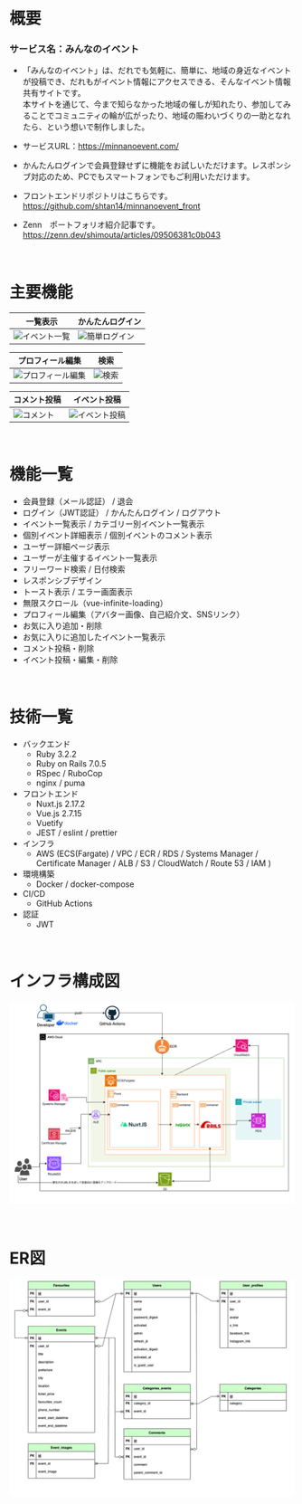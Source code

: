 # 概要
### サービス名：みんなのイベント  
* 「みんなのイベント」は、だれでも気軽に、簡単に、地域の身近なイベントが投稿でき、だれもがイベント情報にアクセスできる、そんなイベント情報共有サイトです。  
本サイトを通じて、今まで知らなかった地域の催しが知れたり、参加してみることでコミュニティの輪が広がったり、地域の賑わいづくりの一助となれたら、という想いで制作しました。
* サービスURL：https://minnanoevent.com/
* かんたんログインで会員登録せずに機能をお試しいただけます。レスポンシブ対応のため、PCでもスマートフォンでもご利用いただけます。

* フロントエンドリポジトリはこちらです。  
https://github.com/shtan14/minnanoevent_front

* Zenn　ポートフォリオ紹介記事です。  
https://zenn.dev/shimouta/articles/09506381c0b043

<br>

# 主要機能

| 一覧表示| かんたんログイン |
| ---- | ---- |
| ![イベント一覧](https://github.com/shtan14/myapp_api/assets/127017760/170db0d3-5444-4738-b37d-123f0b984ef9) | ![簡単ログイン](https://github.com/shtan14/myapp_api/assets/127017760/7673e79a-05b4-42f2-9afd-16f8b3d4820e) |

| プロフィール編集| 検索 |
| ---- | ---- |
| ![プロフィール編集](https://github.com/shtan14/myapp_api/assets/127017760/8fe9fd4d-3ac8-43e2-9ce3-f2db98dd9462) | ![検索](https://github.com/shtan14/myapp_api/assets/127017760/e995eefd-d916-4443-9da8-6532da548c59) |

| コメント投稿| イベント投稿 |
| ---- | ---- |
| ![コメント](https://github.com/shtan14/myapp_api/assets/127017760/d7403c7b-d98c-4009-8c43-4f33a7af38b1)| ![イベント投稿](https://github.com/shtan14/myapp_api/assets/127017760/da21a4b1-e036-42eb-b39a-e1ac80c7d057) |

<br>

# 機能一覧
* 会員登録（メール認証） / 退会
* ログイン（JWT認証） / かんたんログイン / ログアウト
* イベント一覧表示 / カテゴリー別イベント一覧表示
* 個別イベント詳細表示 / 個別イベントのコメント表示
* ユーザー詳細ページ表示
* ユーザーが主催するイベント一覧表示
* フリーワード検索 / 日付検索
* レスポンシブデザイン
* トースト表示 / エラー画面表示
* 無限スクロール（vue-infinite-loading）  
* プロフィール編集（アバター画像、自己紹介文、SNSリンク）
* お気に入り追加・削除
* お気に入りに追加したイベント一覧表示
* コメント投稿・削除
* イベント投稿・編集・削除

<br>

# 技術一覧
* バックエンド
  * Ruby 3.2.2
  * Ruby on Rails 7.0.5
  * RSpec / RuboCop
  * nginx / puma
* フロントエンド
  * Nuxt.js 2.17.2
  * Vue.js 2.7.15
  * Vuetify
  * JEST / eslint / prettier
* インフラ
  * AWS (ECS(Fargate) / VPC / ECR / RDS / Systems Manager / Certificate Manager / ALB / S3 / CloudWatch / Route 53 / IAM )
* 環境構築
  * Docker / docker-compose
* CI/CD
  * GitHub Actions
* 認証
  * JWT

<br>


# インフラ構成図
![インフラ構成図](public/infra.png)

<br>

# ER図
![ER図](public/ER.jpg)
